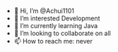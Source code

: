 - 👋 Hi, I’m @Achui1101
- 👀 I’m interested Development
- 🌱 I’m currently learning Java
- 💞️ I’m looking to collaborate on all
- 📫 How to reach me: never

<!---
Achui1101/Achui1101 is a ✨ special ✨ repository because its `README.md` (this file) appears on your GitHub profile.
You can click the Preview link to take a look at your changes.
--->
